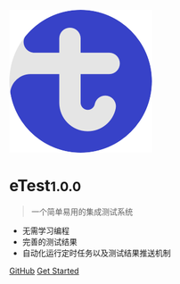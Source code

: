 ![logo](./img/logo.png)

# eTest<small>1.0.0</small>

> 一个简单易用的集成测试系统

-   无需学习编程
-   完善的测试结果
-   自动化运行定时任务以及测试结果推送机制

[GitHub](https://github.com/onepiece-smile/docs)
[Get Started](/README)
